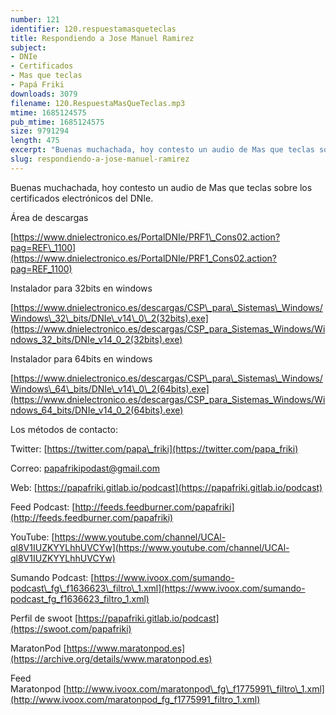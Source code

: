 ```yaml
---
number: 121
identifier: 120.respuestamasqueteclas
title: Respondiendo a Jose Manuel Ramirez
subject:
- DNIe
- Certificados
- Mas que teclas
- Papá Friki
downloads: 3079
filename: 120.RespuestaMasQueTeclas.mp3
mtime: 1685124575
pub_mtime: 1685124575
size: 9791294
length: 475
excerpt: "Buenas muchachada, hoy contesto un audio de Mas que teclas sobre los certificados electrónicos del DNIe.\n\nÁrea de descargas\n\n[https://www.dnielectronico.es/PortalDNIe/PRF1\\_Cons02.action?pag=REF\\_1100](https://www.dnielectronico.es/PortalDNIe/PRF1_Cons02.action?pag=REF_1100)  \n\nInstalador para 32bits en windows\n\n[https://www.dnielectronico.es/descargas/CSP\\_para\\_Sistemas\\_Windows/Windows\\_32\\_bits/DNIe\\_v14\\_0\\_2(32bits).exe](https://www.dnielectronico.es/descargas/CSP_para_Sistemas_Windows/Windows_32_bits/DNIe_v14_0_2(32bits).exe)  \n\nInstalador para 64bits en windows\n\n[https://www.dnielectronico.es/descargas/CSP\\_para\\_Sistemas\\_Windows/Windows\\_64\\_bits/DNIe\\_v14\\_0\\_2(64bits).exe](https://www.dnielectronico.es/descargas/CSP_para_Sistemas_Windows/Windows_64_bits/DNIe_v14_0_2(64bits).exe)  \n\nLos métodos de contacto:  \n\nTwitter: [https://twitter.com/papa\\_friki](https://twitter.com/papa_friki)\n\nCorreo: [papafrikipodast@gmail.com](https://archive.org/details/papafrikipodast@gmail.com)\n\nWeb: [https://papafriki.gitlab.io/podcast](https://papafriki.gitlab.io/podcast)\n\nFeed Podcast: [http://feeds.feedburner.com/papafriki](http://feeds.feedburner.com/papafriki)\n\nYouTube: [https://www.youtube.com/channel/UCAl-ql8V1IUZKYYLhhUVCYw](https://www.youtube.com/channel/UCAl-ql8V1IUZKYYLhhUVCYw)  \n\nSumando Podcast: [https://www.ivoox.com/sumando-podcast\\_fg\\_f1636623\\_filtro\\_1.xml](https://www.ivoox.com/sumando-podcast_fg_f1636623_filtro_1.xml)\n\nPerfil de swoot [https://papafriki.gitlab.io/podcast](https://swoot.com/papafriki)\n\nMaratonPod [https://www.maratonpod.es](https://archive.org/details/www.maratonpod.es)\n\nFeed Maratonpod [http://www.ivoox.com/maratonpod\\_fg\\_f1775991\\_filtro\\_1.xml](http://www.ivoox.com/maratonpod_fg_f1775991_filtro_1.xml)"
slug: respondiendo-a-jose-manuel-ramirez
---
```

Buenas muchachada, hoy contesto un audio de Mas que teclas sobre los certificados electrónicos del DNIe.

Área de descargas

[https://www.dnielectronico.es/PortalDNIe/PRF1\_Cons02.action?pag=REF\_1100](https://www.dnielectronico.es/PortalDNIe/PRF1_Cons02.action?pag=REF_1100)

Instalador para 32bits en windows

[https://www.dnielectronico.es/descargas/CSP\_para\_Sistemas\_Windows/Windows\_32\_bits/DNIe\_v14\_0\_2(32bits).exe](https://www.dnielectronico.es/descargas/CSP_para_Sistemas_Windows/Windows_32_bits/DNIe_v14_0_2(32bits).exe)

Instalador para 64bits en windows

[https://www.dnielectronico.es/descargas/CSP\_para\_Sistemas\_Windows/Windows\_64\_bits/DNIe\_v14\_0\_2(64bits).exe](https://www.dnielectronico.es/descargas/CSP_para_Sistemas_Windows/Windows_64_bits/DNIe_v14_0_2(64bits).exe)

Los métodos de contacto:

Twitter: [https://twitter.com/papa\_friki](https://twitter.com/papa_friki)

Correo: [papafrikipodast@gmail.com](https://archive.org/details/papafrikipodast@gmail.com)

Web: [https://papafriki.gitlab.io/podcast](https://papafriki.gitlab.io/podcast)

Feed Podcast: [http://feeds.feedburner.com/papafriki](http://feeds.feedburner.com/papafriki)

YouTube: [https://www.youtube.com/channel/UCAl-ql8V1IUZKYYLhhUVCYw](https://www.youtube.com/channel/UCAl-ql8V1IUZKYYLhhUVCYw)

Sumando Podcast: [https://www.ivoox.com/sumando-podcast\_fg\_f1636623\_filtro\_1.xml](https://www.ivoox.com/sumando-podcast_fg_f1636623_filtro_1.xml)

Perfil de swoot [https://papafriki.gitlab.io/podcast](https://swoot.com/papafriki)

MaratonPod [https://www.maratonpod.es](https://archive.org/details/www.maratonpod.es)

Feed Maratonpod [http://www.ivoox.com/maratonpod\_fg\_f1775991\_filtro\_1.xml](http://www.ivoox.com/maratonpod_fg_f1775991_filtro_1.xml)